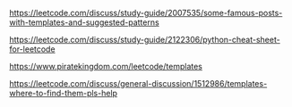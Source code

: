 

https://leetcode.com/discuss/study-guide/2007535/some-famous-posts-with-templates-and-suggested-patterns


https://leetcode.com/discuss/study-guide/2122306/python-cheat-sheet-for-leetcode


https://www.piratekingdom.com/leetcode/templates


https://leetcode.com/discuss/general-discussion/1512986/templates-where-to-find-them-pls-help